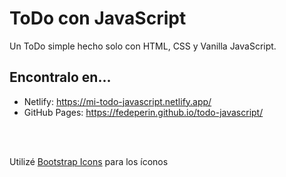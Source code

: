 # ToDo con JavaScript
Un ToDo simple hecho solo con HTML, CSS y Vanilla JavaScript.<br>
## Encontralo en...
- Netlify: https://mi-todo-javascript.netlify.app/
- GitHub Pages: https://fedeperin.github.io/todo-javascript/
<br>
<br>

Utilizé <a href="https://icons.getbootstrap.com/" target="_blank">Bootstrap Icons</a> para los íconos
